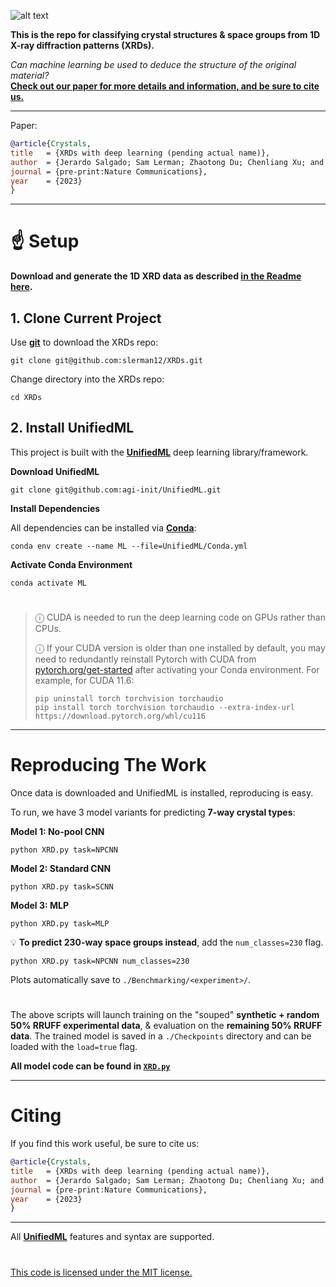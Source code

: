 ![alt text](https://i.imgur.com/0Qp4YOb.png)

**This is the repo for classifying crystal structures & space groups from 1D X-ray diffraction patterns (XRDs).**

*Can machine learning be used to deduce the structure of the original material?* </br>
**[Check out our paper for more details and information, and be sure to cite us.]()**
 
---

Paper:

```bibtex
@article{Crystals,
title   = {XRDs with deep learning (pending actual name)},
author  = {Jerardo Salgado; Sam Lerman; Zhaotong Du; Chenliang Xu; and Niaz Abdolrahim},
journal = {pre-print:Nature Communications},
year    = {2023}
}
```

---

# :point_up: Setup

**Download and generate the 1D XRD data as described [in the Readme here](Datasets/Generated).**

## 1. Clone Current Project

Use **[git](https://git-scm.com/book/en/v2/Getting-Started-Installing-Git)** to download the XRDs repo:

```console
git clone git@github.com:slerman12/XRDs.git
```

Change directory into the XRDs repo:

```console
cd XRDs
```

## 2. Install UnifiedML

This project is built with the **[UnifiedML](https://github.com/AGI-init/UnifiedML)** deep learning library/framework.

**Download UnifiedML**

```console
git clone git@github.com:agi-init/UnifiedML.git
```

**Install Dependencies**

All dependencies can be installed via **[Conda](https://docs.conda.io/en/latest/miniconda.html)**:

```console
conda env create --name ML --file=UnifiedML/Conda.yml
```

**Activate Conda Environment**

```console
conda activate ML
```

#

> &#9432; CUDA is needed to run the deep learning code on GPUs rather than CPUs.
> 
> &#9432; If your CUDA version is older than one installed by default, you may need to redundantly reinstall Pytorch with CUDA from [pytorch.org/get-started](https://pytorch.org/get-started/locally/) after activating your Conda environment. For example, for CUDA 11.6:
> ```console
> pip uninstall torch torchvision torchaudio
> pip install torch torchvision torchaudio --extra-index-url https://download.pytorch.org/whl/cu116
> ```

[//]: # (${\text{\color{green}✓}}$ **Done** )

---

# Reproducing The Work

Once data is downloaded and UnifiedML is installed, reproducing is easy.

[//]: # (<summary><h1 style="display: inline-block;">Reproducing paper</h1></summary>)

To run, we have 3 model variants for predicting **7-way crystal types**:

**Model 1: No-pool CNN**

```console
python XRD.py task=NPCNN
```

**Model 2: Standard CNN**

```console
python XRD.py task=SCNN
```

**Model 3: MLP**

```console
python XRD.py task=MLP
```

:bulb: **To predict 230-way space groups instead**, add the ```num_classes=230``` flag.

```console
python XRD.py task=NPCNN num_classes=230
```

Plots automatically save to ```./Benchmarking/<experiment>/```.

#

The above scripts will launch training on the "souped" **synthetic + random 50% RRUFF experimental data**, & evaluation on the **remaining 50% RRUFF data**. The trained model is saved in a ```./Checkpoints``` directory and can be loaded with the ```load=true``` flag.

**All model code can be found in [```XRD.py```](XRD.py)**

---

# Citing

If you find this work useful, be sure to cite us:

```bibtex
@article{Crystals,
title   = {XRDs with deep learning (pending actual name)},
author  = {Jerardo Salgado; Sam Lerman; Zhaotong Du; Chenliang Xu; and Niaz Abdolrahim},
journal = {pre-print:Nature Communications},
year    = {2023}
}
```

---

All **[UnifiedML](https://github.com/AGI-init/UnifiedML)** features and syntax are supported.

#

[This code is licensed under the MIT license.](MIT_LICENSE)